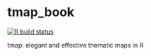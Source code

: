 # tmap_book
  <!-- badges: start -->
  [![R build status](https://github.com/mtennekes/tmap_book/workflows/master.svg)](https://github.com/mtennekes/tmap_book/actions)
  <!-- badges: end -->

tmap: elegant and effective thematic maps in R

